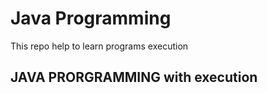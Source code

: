 <HTML>
<head>
<title> Java Programming</title>
</head>
<body>
<h1>Java Programming</h1>
<p> This repo help to learn programs execution</p>


<h2> JAVA PRORGRAMMING with execution </h2>
</body>
</html>